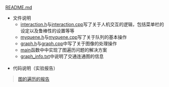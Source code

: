 [README.md](../../../../../docs/faculty/soa/automation/datastructure/Huffman.md)

+ 文件说明
    + [interaction.h](interaction.h)与[interaction.cpp](interaction.cpp)写了关于人机交互的逻辑，包括菜单栏的设定以及鲁棒性的设置等等
    + [myquene.h](myquene.h)与[myquene.cpp](myquene.cpp)写了关于队列的基本操作
    + [graph.h](graph.h)与[graph.cpp](graph.cpp)中写了关于图像的处理操作
    + [main](main.cpp)函数中中实现了图遍历问题的解决方案
    + [graph_info.txt](graph_info.txt)中说明了交通连通图的信息
    <br/>
+ 代码说明（实验报告）
> [图的遍历的报告](../../../../../docs/faculty/soa/automation/datastructure/Huffman.md)